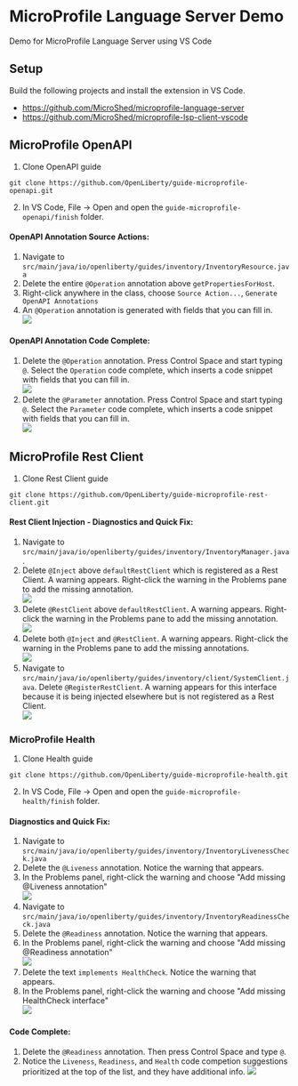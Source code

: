 # MicroProfile Language Server Demo

Demo for MicroProfile Language Server using VS Code

## Setup
Build the following projects and install the extension in VS Code.
- https://github.com/MicroShed/microprofile-language-server
- https://github.com/MicroShed/microprofile-lsp-client-vscode

## MicroProfile OpenAPI
1. Clone OpenAPI guide
```
git clone https://github.com/OpenLiberty/guide-microprofile-openapi.git
```
2. In VS Code, File -> Open and open the `guide-microprofile-openapi/finish` folder.

#### OpenAPI Annotation Source Actions:
1. Navigate to `src/main/java/io/openliberty/guides/inventory/InventoryResource.java`
1. Delete the entire `@Operation` annotation above `getPropertiesForHost`.
1. Right-click anywhere in the class, choose `Source Action...`, `Generate OpenAPI Annotations`
1. An `@Operation` annotation is generated with fields that you can fill in.  
![](images/OpenAPI-Source-Action-Operation.gif)

#### OpenAPI Annotation Code Complete:
1. Delete the `@Operation` annotation.  Press Control Space and start typing `@`.  Select the `Operation` code complete, which inserts a code snippet with fields that you can fill in.  
![](images/OpenAPI-Snippet-Operation.gif)
1. Delete the `@Parameter` annotation.  Press Control Space and start typing `@`.  Select the `Parameter` code complete, which inserts a code snippet with fields that you can fill in.  
![](images/OpenAPI-Snippet-Parameter.gif)

## MicroProfile Rest Client

1. Clone Rest Client guide
```
git clone https://github.com/OpenLiberty/guide-microprofile-rest-client.git
```

#### Rest Client Injection - Diagnostics and Quick Fix:
1. Navigate to `src/main/java/io/openliberty/guides/inventory/InventoryManager.java`.
1. Delete `@Inject` above `defaultRestClient` which is registered as a Rest Client. A warning appears. Right-click the warning in the Problems pane to add the missing annotation.  
![](images/RestClient-QuickFix-Inject.gif)
1. Delete `@RestClient` above `defaultRestClient`. A warning appears. Right-click the warning in the Problems pane to add the missing annotation.  
![](images/RestClient-QuickFix-RestClient.gif)
1. Delete both `@Inject` and `@RestClient`. A warning appears. Right-click the warning in the Problems pane to add the missing annotations.  
![](images/RestClient-QuickFix-Multiple.gif)
1. Navigate to `src/main/java/io/openliberty/guides/inventory/client/SystemClient.java`. Delete `@RegisterRestClient`. A warning appears for this interface because it is being injected elsewhere but is not registered as a Rest Client.  
![](images/RestClient-Diagnostic-Missing-Register.gif)

### MicroProfile Health

1. Clone Health guide
```
git clone https://github.com/OpenLiberty/guide-microprofile-health.git
```
2. In VS Code, File -> Open and open the `guide-microprofile-health/finish` folder.

#### Diagnostics and Quick Fix:
1. Navigate to `src/main/java/io/openliberty/guides/inventory/InventoryLivenessCheck.java`
1. Delete the `@Liveness` annotation.  Notice the warning that appears.
1. In the Problems panel, right-click the warning and choose "Add missing @Liveness annotation"  
![](images/Health-QuickFix-Liveness.gif)
1. Navigate to `src/main/java/io/openliberty/guides/inventory/InventoryReadinessCheck.java`
1. Delete the `@Readiness` annotation.  Notice the warning that appears.
1. In the Problems panel, right-click the warning and choose "Add missing @Readiness annotation"  
![](images/Health-QuickFix-Readiness.gif)
1. Delete the text `implements HealthCheck`.  Notice the warning that appears.
1. In the Problems panel, right-click the warning and choose "Add missing HealthCheck interface"  
![](images/Health-QuickFix-Implements.gif)

#### Code Complete:
1. Delete the `@Readiness` annotation.  Then press Control Space and type `@`.
1. Notice the `Liveness`, `Readiness`, and `Health` code competion suggestions prioritized at the top of the list, and they have additional info.
![](images/Health-CodeComplete.gif)

